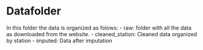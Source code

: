 # Datafolder

In this folder the data is organized as folows:
    - raw: folder with all the data as downloaded from the website.
    - cleaned_station: Cleaned data organized by station
    - imputed: Data after imputation
